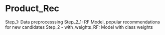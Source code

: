 # Product_Rec

Step_1: Data preprocesssing
Step_2_1: RF Model, popular recommendations for new candidates
Step_2 - with_weights_RF:  Model with class weights
